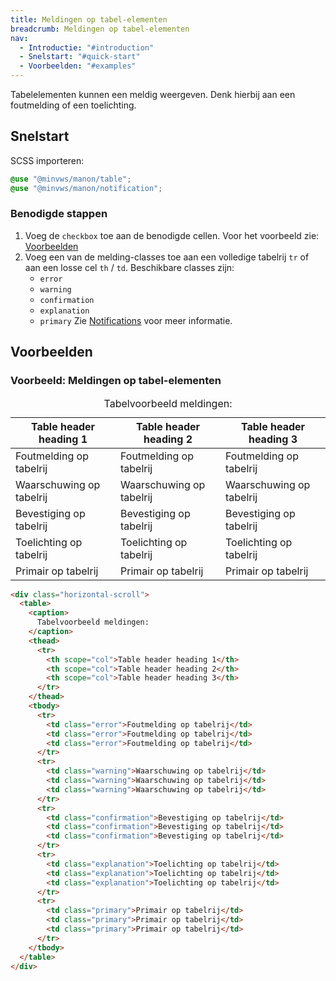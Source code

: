 ```yaml
---
title: Meldingen op tabel-elementen
breadcrumb: Meldingen op tabel-elementen
nav:
  - Introductie: "#introduction"
  - Snelstart: "#quick-start"
  - Voorbeelden: "#examples"
---
```


<p id="introduction">Tabelelementen kunnen een meldig weergeven. Denk hierbij aan een foutmelding of
een toelichting.</p>

<h2 id="quick-start">Snelstart</h2>

SCSS importeren:

```scss
@use "@minvws/manon/table";
@use "@minvws/manon/notification";
```

### Benodigde stappen

1. Voeg de `checkbox` toe aan de benodigde cellen. Voor het voorbeeld zie:
   [Voorbeelden](#examples)
2. Voeg een van de melding-classes toe aan een volledige tabelrij `tr` of aan
   een losse cel `th` / `td`. Beschikbare classes zijn:
   - `error`
   - `warning`
   - `confirmation`
   - `explanation`
   - `primary` Zie [Notifications](/components/components/notifications) voor
     meer informatie.

<h2 id="examples">Voorbeelden</h2>

### Voorbeeld: Meldingen op tabel-elementen

<div class="horizontal-scroll">
  <table>
    <caption> Tabelvoorbeeld meldingen: </caption>
    <thead>
      <tr>
        <th scope="col">Table header heading 1</th>
        <th scope="col">Table header heading 2</th>
        <th scope="col">Table header heading 3</th>
      </tr>
    </thead>
    <tbody>
      <tr>
        <td class="error">Foutmelding op tabelrij</td>
        <td class="error">Foutmelding op tabelrij</td>
        <td class="error">Foutmelding op tabelrij</td>
      </tr>
      <tr>
        <td class="warning">Waarschuwing op tabelrij</td>
        <td class="warning">Waarschuwing op tabelrij</td>
        <td class="warning">Waarschuwing op tabelrij</td>
      </tr>
      <tr>
        <td class="confirmation">Bevestiging op tabelrij</td>
        <td class="confirmation">Bevestiging op tabelrij</td>
        <td class="confirmation">Bevestiging op tabelrij</td>
      </tr>
      <tr>
        <td class="explanation">Toelichting op tabelrij</td>
        <td class="explanation">Toelichting op tabelrij</td>
        <td class="explanation">Toelichting op tabelrij</td>
      </tr>
      <tr>
        <td class="primary">Primair op tabelrij</td>
        <td class="primary">Primair op tabelrij</td>
        <td class="primary">Primair op tabelrij</td>
      </tr>
    </tbody>
  </table>
</div>

```html
<div class="horizontal-scroll">
  <table>
    <caption>
      Tabelvoorbeeld meldingen:
    </caption>
    <thead>
      <tr>
        <th scope="col">Table header heading 1</th>
        <th scope="col">Table header heading 2</th>
        <th scope="col">Table header heading 3</th>
      </tr>
    </thead>
    <tbody>
      <tr>
        <td class="error">Foutmelding op tabelrij</td>
        <td class="error">Foutmelding op tabelrij</td>
        <td class="error">Foutmelding op tabelrij</td>
      </tr>
      <tr>
        <td class="warning">Waarschuwing op tabelrij</td>
        <td class="warning">Waarschuwing op tabelrij</td>
        <td class="warning">Waarschuwing op tabelrij</td>
      </tr>
      <tr>
        <td class="confirmation">Bevestiging op tabelrij</td>
        <td class="confirmation">Bevestiging op tabelrij</td>
        <td class="confirmation">Bevestiging op tabelrij</td>
      </tr>
      <tr>
        <td class="explanation">Toelichting op tabelrij</td>
        <td class="explanation">Toelichting op tabelrij</td>
        <td class="explanation">Toelichting op tabelrij</td>
      </tr>
      <tr>
        <td class="primary">Primair op tabelrij</td>
        <td class="primary">Primair op tabelrij</td>
        <td class="primary">Primair op tabelrij</td>
      </tr>
    </tbody>
  </table>
</div>
```
